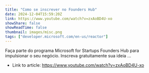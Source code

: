 ```yaml
---
title: "Como se inscrever no Founders Hub"
date: 2024-12-04T15:59:20Z
link: https://www.youtube.com/watch?v=zxAoBD4U-xo
showShare: false
showReadTime: false
thumbnail: images/misc.png
tags: ["developer.microsoft.com/en-us/reactor"]
---
```

Faça parte do programa Microsoft for Startups Founders Hub para impulsionar o seu negócio. Inscreva gratuitamente sua ideia ...

- Link to article: https://www.youtube.com/watch?v=zxAoBD4U-xo